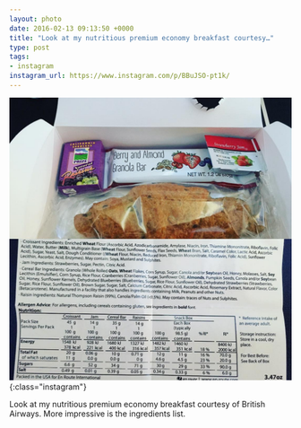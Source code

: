 ```yaml
---
layout: photo
date: 2016-02-13 09:13:50 +0000
title: "Look at my nutritious premium economy breakfast courtesy…"
type: post
tags:
- instagram
instagram_url: https://www.instagram.com/p/BBuJSO-pt1k/
---
```


![Instagram - BBuJSO-pt1k](/img/BBuJSO-pt1k.jpg){:class="instagram"}

Look at my nutritious premium economy breakfast courtesy of British Airways. More impressive is the ingredients list.
